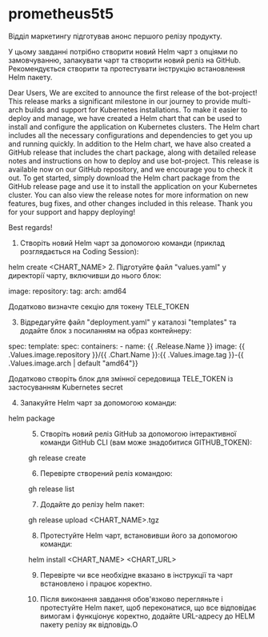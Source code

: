 # prometheus5t5
Відділ маркетингу підготував анонс першого релізу продукту.

У цьому завданні потрібно створити новий Helm чарт з опціями по замовчуванню, запакувати чарт та створити новий реліз на GitHub. Рекомендується створити та протестувати інструкцію встановлення Helm пакету.

Dear Users,
We are excited to announce the first release of the bot-project! This release marks a significant milestone in our journey to provide multi-arch builds and support for Kubernetes installations.
To make it easier to deploy and manage, we have created a Helm chart that can be used to install and configure the application on Kubernetes clusters. The Helm chart includes all the necessary configurations and dependencies to get you up and running quickly.
In addition to the Helm chart, we have also created a GitHub release that includes the chart package, along with detailed release notes and instructions on how to deploy and use bot-project. This release is available now on our GitHub repository, and we encourage you to check it out.
<RELEASE-URL>
To get started, simply download the Helm chart package from the GitHub release page and use it to install the application on your Kubernetes cluster. You can also view the release notes for more information on new features, bug fixes, and other changes included in this release.
<INSTRUCTION>
Thank you for your support and happy deploying!

Best regards!
    
1. Створіть новий Helm чарт за допомогою команди (приклад розглядається на Coding Session):

helm create <CHART_NAME>
2. Підготуйте файл "values.yaml" у директорії чарту, включивши до нього блок:

image:
  repository: <REPO>
  tag: <TAG>
  arch: amd64
  
Додатково визначте секцію для токену TELE_TOKEN

3. Відредагуйте файл "deployment.yaml" у каталозі "templates" та додайте блок з посиланням на образ контейнеру:

spec:
  template:
    spec:
      containers:
        - name: {{ .Release.Name }}
          image: {{ .Values.image.repository }}/{{ .Chart.Name }}:{{ .Values.image.tag }}-{{ .Values.image.arch | default "amd64"}}
  
Додатково створіть блок для змінної середовища TELE_TOKEN із застосуванням Kubernetes secret

4. Запакуйте Helm чарт за допомогою команди:

helm package <dir>
  
5. Створіть новий реліз GitHub за допомогою інтерактивної команди GitHub CLI (вам може знадобитися GITHUB_TOKEN):

gh release create
  
6. Перевірте створений реліз командою:

gh release list
  
7. Додайте до релізу helm пакет:

gh release upload <RELEASE> <CHART_NAME>.tgz
  
8. Протестуйте Helm чарт, встановивши його за допомогою команди:

helm install <CHART_NAME> <CHART_URL>
  
9. Перевірте чи все необхідне вказано в інструкції та чарт встановлено і працює коректно.

10. Після виконання завдання обов'язково перегляньте і протестуйте Helm пакет, щоб переконатися, що все відповідає вимогам і функціонує коректно, додайте URL-адресу до HELM пакету релізу як відповідь.O

